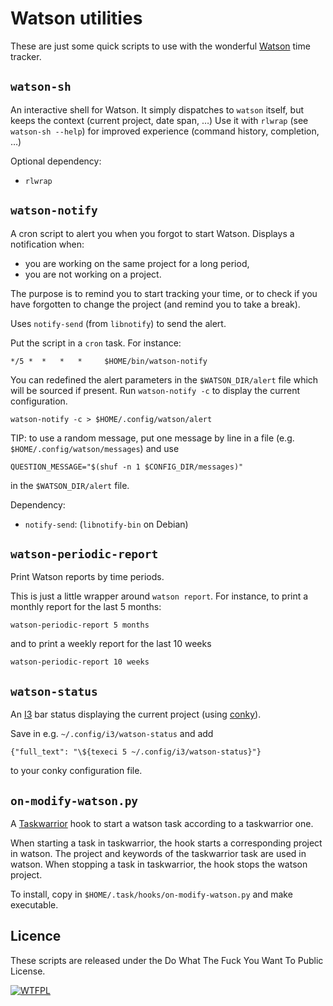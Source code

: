 
# Watson utilities

These are just some quick scripts to use with the wonderful [Watson](https://github.com/TailorDev/Watson) time tracker.

## `watson-sh`

An interactive shell for Watson. It simply dispatches to `watson` itself, but keeps the context (current project, date span, …)
Use it with `rlwrap` (see `watson-sh --help`) for improved experience (command history, completion, …) 

Optional dependency:
- `rlwrap`

## `watson-notify`

A cron script to alert you when you forgot to start Watson.
Displays a notification when:
- you are working on the same project for a long period,
- you are not working on a project.

The purpose is to remind you to start tracking your time, or to check if you
have forgotten to change the project (and remind you to take a break).

Uses `notify-send` (from `libnotify`) to send the alert.

Put the script in a `cron` task. For instance:

    */5 *  *   *   *     $HOME/bin/watson-notify

You can redefined the alert parameters in the `$WATSON_DIR/alert` file which will be sourced if present. Run `watson-notify -c` to display the current configuration.

    watson-notify -c > $HOME/.config/watson/alert

TIP: to use a random message, put one message by line in a file (e.g. `$HOME/.config/watson/messages`)
and use

    QUESTION_MESSAGE="$(shuf -n 1 $CONFIG_DIR/messages)"

in the `$WATSON_DIR/alert` file.

Dependency:
- `notify-send`: (`libnotify-bin` on Debian)


## `watson-periodic-report`

Print Watson reports by time periods.

This is just a little wrapper around `watson report`. For instance, 
to print a monthly report for the last 5 months:

    watson-periodic-report 5 months

and to print a weekly report for the last 10 weeks

    watson-periodic-report 10 weeks


## `watson-status`

An [I3](http://i3wm.org/) bar status displaying the current project (using [conky](https://github.com/brndnmtthws/conky)). 

Save in e.g. `~/.config/i3/watson-status` and add

    {"full_text": "\${texeci 5 ~/.config/i3/watson-status}"}

to your conky configuration file.


## `on-modify-watson.py`

A [Taskwarrior](http://taskwarrior.org/) hook to start a watson task according to a taskwarrior one.

When starting a task in taskwarrior, the hook starts a corresponding project in
watson. The project and keywords of the taskwarrior task are used in watson.
When stopping a task in taskwarrior, the hook stops the watson project.

To install, copy in `$HOME/.task/hooks/on-modify-watson.py` and make executable.


## Licence

These scripts are released under the Do What The Fuck You Want To Public License.

[![WTFPL](http://www.wtfpl.net/wp-content/uploads/2012/12/wtfpl-badge-2.png)](http://www.wtfpl.net/)
